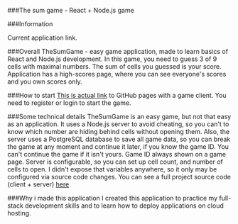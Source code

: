 ###The sum game - React + Node.js game

###Information

Current application link.

###Overall
TheSumGame - easy game application, made to learn basics of React and Node.js development. In this game, you need to guess 3 of 9 cells with maximal numbers. The sum of cells you guessed is your score. Application has a high-scores page, where you can see everyone's scores and you own scores only.

###How to start
[This is actual link](https://ghaarp.github.io/TheSumGame/ "TheSumGame") to GitHub pages with a game client. You need to register or login to start the game.

###Some technical details
TheSumGame is an easy game, but not that easy as an application. It uses a Node.js server to avoid cheating, so you can't to know which number are hiding behind cells without opening them. Also, the server uses a PostgreSQL database to save all game data, so you can break the game at any moment and continue it later, if you know the game ID. You can't continue the game if it isn't yours. Game ID always shown on a game page. Server is configurable, so you can set up cell count, and number of cells to open. I didn't expose that variables anywhere, so it only may be configured via source code changes. You can see a full project source code (client + server) [here](https://github.com/Ghaarp/TheSumGameReact "TheSumGame")

###Why i made this application
I created this application to practice my full-stack development skills and to learn how to deploy applications on cloud hosting.
